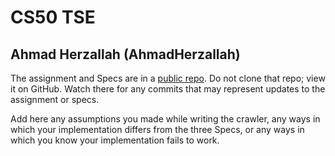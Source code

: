 # CS50 TSE
## Ahmad Herzallah (AhmadHerzallah)

The assignment and Specs are in a [public repo](https://github.com/CS50DartmouthWI24/labs/tse).
Do not clone that repo; view it on GitHub.
Watch there for any commits that may represent updates to the assignment or specs.

Add here any assumptions you made while writing the crawler, any ways in which your implementation differs from the three Specs, or any ways in which you know your implementation fails to work.

